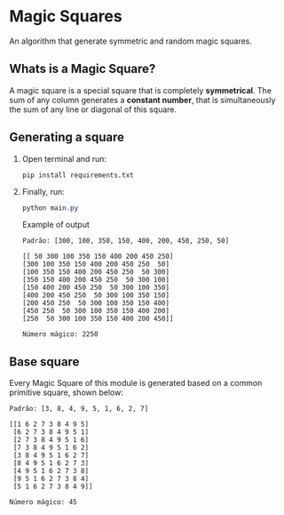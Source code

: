 # Magic Squares
An algorithm that generate symmetric and random magic squares.

## Whats is a Magic Square?
A magic square is a special square that is completely **symmetrical**. The sum of any column generates a **constant number**, that is simultaneously the sum of any line or diagonal of this square.

## Generating a square
1. Open terminal and run:
    ```
    pip install requirements.txt
    ```
2. Finally, run:
    ```powershell
    python main.py
    ```

    Example of output
    ``` 
    Padrão: [300, 100, 350, 150, 400, 200, 450, 250, 50]

    [[ 50 300 100 350 150 400 200 450 250]
    [300 100 350 150 400 200 450 250  50]
    [100 350 150 400 200 450 250  50 300]
    [350 150 400 200 450 250  50 300 100]
    [150 400 200 450 250  50 300 100 350]
    [400 200 450 250  50 300 100 350 150]
    [200 450 250  50 300 100 350 150 400]
    [450 250  50 300 100 350 150 400 200]
    [250  50 300 100 350 150 400 200 450]]

    Número mágico: 2250
    ```

## Base square
Every Magic Square of this module is generated based on a common primitive square, shown below:
```
Padrão: [3, 8, 4, 9, 5, 1, 6, 2, 7]

[[1 6 2 7 3 8 4 9 5] 
 [6 2 7 3 8 4 9 5 1] 
 [2 7 3 8 4 9 5 1 6] 
 [7 3 8 4 9 5 1 6 2] 
 [3 8 4 9 5 1 6 2 7] 
 [8 4 9 5 1 6 2 7 3] 
 [4 9 5 1 6 2 7 3 8] 
 [9 5 1 6 2 7 3 8 4] 
 [5 1 6 2 7 3 8 4 9]]

Número mágico: 45
```